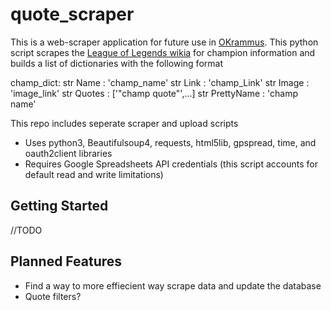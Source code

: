 # quote_scraper
This is a web-scraper application for future use in [OKrammus](https://github.com/htmercury/OKrammus). This python script scrapes the [League of Legends wikia](http://leagueoflegends.wikia.com/wiki/Wiki) for champion information and builds a list of dictionaries with the following format

champ_dict:
	str Name : 'champ_name'
	str Link : 'champ_Link'	
	str Image : 'image_link'
	str Quotes : ['"champ quote"',...]
	str PrettyName : 'champ name'


This repo includes seperate scraper and upload scripts
* Uses python3, Beautifulsoup4, requests, html5lib, gpspread, time, and oauth2client libraries
* Requires Google Spreadsheets API credentials (this script accounts for default read and write limitations)

## Getting Started
//TODO

## Planned Features
* Find a way to more effiecient way scrape data and update the database
* Quote filters?
